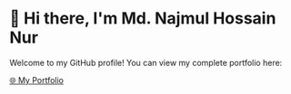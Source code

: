 # 👋 Hi there, I'm Md. Najmul Hossain Nur

Welcome to my GitHub profile! You can view my complete portfolio here:

[🌐 My Portfolio](https://nur-dev-forge.lovable.app/)
